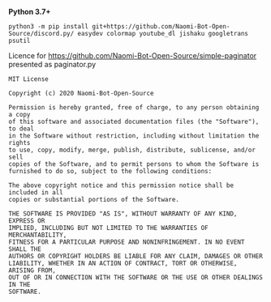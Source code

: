 **Python 3.7+**

``python3 -m pip install git+https://github.com/Naomi-Bot-Open-Source/discord.py/ easydev colormap youtube_dl jishaku googletrans psutil``


Licence for https://github.com/Naomi-Bot-Open-Source/simple-paginator presented as paginator.py
```
MIT License

Copyright (c) 2020 Naomi-Bot-Open-Source

Permission is hereby granted, free of charge, to any person obtaining a copy
of this software and associated documentation files (the "Software"), to deal
in the Software without restriction, including without limitation the rights
to use, copy, modify, merge, publish, distribute, sublicense, and/or sell
copies of the Software, and to permit persons to whom the Software is
furnished to do so, subject to the following conditions:

The above copyright notice and this permission notice shall be included in all
copies or substantial portions of the Software.

THE SOFTWARE IS PROVIDED "AS IS", WITHOUT WARRANTY OF ANY KIND, EXPRESS OR
IMPLIED, INCLUDING BUT NOT LIMITED TO THE WARRANTIES OF MERCHANTABILITY,
FITNESS FOR A PARTICULAR PURPOSE AND NONINFRINGEMENT. IN NO EVENT SHALL THE
AUTHORS OR COPYRIGHT HOLDERS BE LIABLE FOR ANY CLAIM, DAMAGES OR OTHER
LIABILITY, WHETHER IN AN ACTION OF CONTRACT, TORT OR OTHERWISE, ARISING FROM,
OUT OF OR IN CONNECTION WITH THE SOFTWARE OR THE USE OR OTHER DEALINGS IN THE
SOFTWARE.
```

